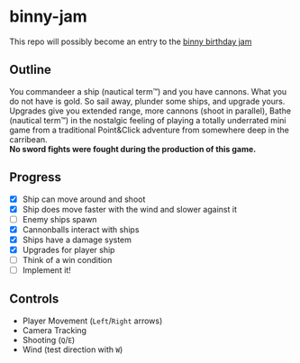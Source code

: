 # binny-jam
This repo will possibly become an entry to the [binny birthday jam](https://itch.io/jam/binnys-birthday-jam-2022)

## Outline
You commandeer a ship (nautical term™) and you have cannons. What you do not have is gold.
So sail away, plunder some ships, and upgrade yours.
Upgrades give you extended range, more cannons (shoot in parallel), 
Bathe (nautical term™) in the nostalgic feeling of playing a totally underrated mini game from a traditional Point&Click adventure from somewhere deep in the carribean.  
**No sword fights were fought during the production of this game.**

## Progress
- [x] Ship can move around and shoot
- [x] Ship does move faster with the wind and slower against it
- [ ] Enemy ships spawn
- [x] Cannonballs interact with ships
- [x] Ships have a damage system
- [x] Upgrades for player ship
- [ ] Think of a win condition
- [ ] Implement it!

## Controls
- Player Movement (`Left`/`Right` arrows)
- Camera Tracking
- Shooting (`Q`/`E`)
- Wind (test direction with `W`)
